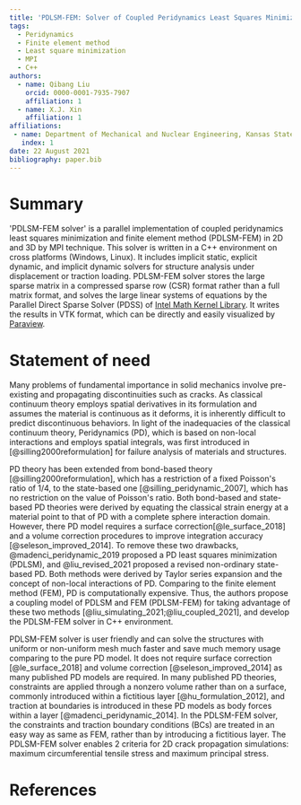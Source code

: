 ```yaml
---
title: 'PDLSM-FEM: Solver of Coupled Peridynamics Least Squares Minimization with Finite Element Method'
tags:
  - Peridynamics
  - Finite element method
  - Least square minimization
  - MPI
  - C++
authors:
  - name: Qibang Liu
    orcid: 0000-0001-7935-7907
    affiliation: 1
  - name: X.J. Xin
    affiliation: 1
affiliations:
 - name: Department of Mechanical and Nuclear Engineering, Kansas State University, Manhattan, Kansas, USA
   index: 1
date: 22 August 2021
bibliography: paper.bib
---
```


# Summary

'PDLSM-FEM solver' is a parallel implementation of coupled peridynamics least squares minimization and finite element method (PDLSM-FEM) in 2D and 3D by MPI technique. This solver is written in a C++ environment on cross platforms (Windows, Linux). It includes implicit static, explicit dynamic, and implicit dynamic solvers for structure analysis under displacement or traction loading. PDLSM-FEM solver stores the large sparse matrix in a compressed sparse row (CSR) format rather than a full matrix format, and solves the large linear systems of equations by the Parallel Direct Sparse Solver (PDSS) of [Intel Math Kernel Library](https://software.intel.com/content/www/us/en/develop/tools/oneapi/base-toolkit/download.html?operatingsystem=window&distributions=webdownload&options=offline). It writes the results in VTK format, which can be directly and easily visualized by [Paraview](https://www.paraview.org/).

# Statement of need

Many problems of fundamental importance in solid mechanics involve pre-existing and propagating discontinuities such as cracks. As classical continuum theory employs spatial derivatives in its formulation and assumes the material is continuous as it deforms, it is inherently difficult to predict discontinuous behaviors. In light of the inadequacies of the classical continuum theory, Peridynamics (PD), which is based on non-local interactions and employs spatial integrals, was first introduced in [@silling2000reformulation] for failure analysis of materials and structures.

PD theory has been extended from bond-based theory [@silling2000reformulation], which has a restriction of a fixed Poisson's ratio of 1/4, to the state-based one [@silling_peridynamic_2007], which has no restriction on the value of Poisson's ratio. Both bond-based and state-based PD theories were derived by equating the classical strain energy at a material point to that of PD with a complete sphere interaction domain. However, there PD model requires a surface correction[@le_surface_2018] and a volume correction procedures to improve integration accuracy [@seleson_improved_2014]. To remove these two drawbacks, @madenci_peridynamic_2019 proposed a PD least squares minimization (PDLSM), and @liu_revised_2021 proposed a revised non-ordinary state-based PD. Both methods were derived by Taylor series expansion and the concept of non-local interactions of PD. Comparing to the finite element method (FEM), PD is computationally expensive. Thus, the authors propose a coupling model of PDLSM and FEM (PDLSM-FEM) for taking advantage of these two methods [@liu_simulating_2021;@liu_coupled_2021], and develop the PDLSM-FEM solver in C++ environment.

PDLSM-FEM solver is user friendly and can solve the structures with uniform or non-uniform mesh much faster and save much memory usage comparing to the pure PD model. It does not require surface correction [@le_surface_2018] and volume correction [@seleson_improved_2014] as many published PD models are required. In many published PD theories, constraints are applied through a nonzero volume rather than on a surface, commonly introduced within a fictitious layer [@hu_formulation_2012], and traction at boundaries is introduced in these PD models as body forces within a layer [@madenci_peridynamic_2014]. In the PDLSM-FEM solver, the constraints and traction boundary conditions (BCs) are treated in an easy way as same as FEM, rather than by introducing a fictitious layer. The PDLSM-FEM solver enables 2 criteria for 2D crack propagation simulations: maximum circumferential tensile stress and maximum principal stress.

# References


